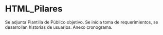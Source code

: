 # HTML_Pilares
Se adjunta Plantilla de Público objetivo. 
Se inicia toma de requerimientos, se desarrollan historias de usuarios. 
Anexo cronograma. 
